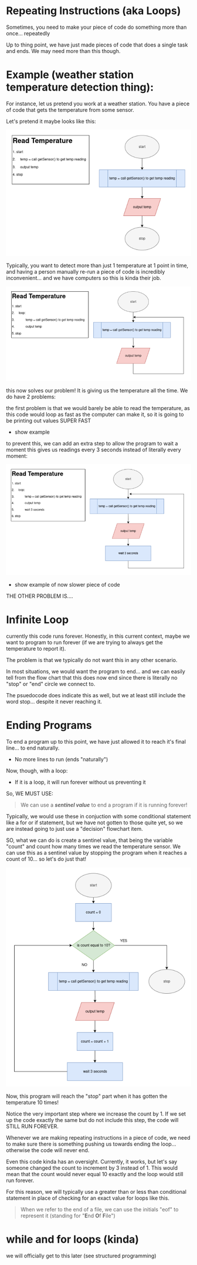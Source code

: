 # Repeating Instructions (aka Loops)

Sometimes, you need to make your piece of code do something more than once... repeatedly

Up to thing point, we have just made pieces of code that does a single task and ends.
We may need more than this though.

# Example (weather station temperature detection thing):

For instance, let us pretend you work at a weather station.
You have a piece of code that gets the temperature from some sensor.

Let's pretend it maybe looks like this:

![temp_1.png](assets/temp_1.png)

Typically, you want to detect more than just 1 temperature at 1 point in time,
and having a person manually re-run a piece of code is incredibly inconvenient...
and we have computers so this is kinda their job.

![temp_2.png](assets/temp_2.png)

this now solves our problem! It is giving us the temperature all the time.
We do have 2 problems:

the first problem is that we would barely be able to read the temperature, as this code
would loop as fast as the computer can make it, so it is going to be printing out values
SUPER FAST

- show example

to prevent this, we can add an extra step to allow the program to wait a moment
this gives us readings every 3 seconds instead of literally every moment:

![temp_3.png](assets/temp_3.png)

- show example of now slower piece of code

THE OTHER PROBLEM IS....

# Infinite Loop

currently this code runs forever. Honestly, in this current context, maybe we want to program to run
forever (if we are trying to always get the temperature to report it).

The problem is that we typically do not want this in any other scenario.

In most situations, we would want the program to end... and
we can easily tell from the flow chart that this does now end since 
there is literally no "stop" or "end" circle we connect to.

The psuedocode does indicate this as well, but we at least still include the word
stop... despite it never reaching it.

# Ending Programs

To end a program up to this point, we have just allowed it to 
reach it's final line... to end naturally.
- No more lines to run (ends "naturally")

Now, though, with a loop:
- If it is a loop, it will run forever without us preventing it

So, WE MUST USE:
> We can use a **_sentinel value_** to end a program if it is running forever!

Typically, we would use these in conjuction with some conditional statement like
a for or if statement, but we have not gotten to those quite yet, so we are instead going to 
just use a "decision" flowchart item.

SO, what we can do is create a sentinel value, that being the variable "count" and count how many times
we read the temperature sensor. We can use this as a sentinel value by stopping the program when it reaches a count of
10... so let's do just that!

![temp_4.png](assets/temp_4.png)

Now, this program will reach the "stop" part when it has gotten the temperature 10 times!

Notice the very important step where we increase the count by 1.
If we set up the code exactly the same but do not include this step, the code will STILL RUN FOREVER.

Whenever we are making repeating instructions in a piece of code, we need to make sure there is something pushing
us towards ending the loop... otherwise the code will never end.

Even this code kinda has an oversight. Currently, it works, but let's say someone changed the count to increment by
3 instead of 1. This would mean that the count would never equal 10 exactly and the loop would still run forever.

For this reason, we will typically use a greater than or less than conditional statement in place of checking for an 
exact value for loops like this.


> When we refer to the end of a file, we can use the initials "eof" to represent it (standing for "**E**nd **O**f **F**ile")


# while and for loops (kinda)

we will officially get to this later (see structured programming)
